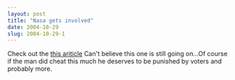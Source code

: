 ```yaml
---
layout: post
title: "Nasa gets involved"
date: 2004-10-29
slug: 2004-10-29-1
---
```


Check out the  [this ariticle](http://www.salon.com/news/feature/2004/10/29/bulge/index_np.html)   Can&apos;t believe this one is still going on...Of course if the man did cheat this much he deserves to be punished by voters and probably more.
